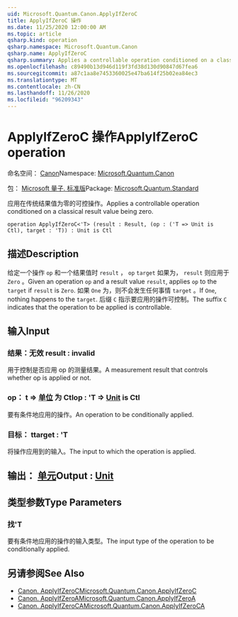 ```yaml
---
uid: Microsoft.Quantum.Canon.ApplyIfZeroC
title: ApplyIfZeroC 操作
ms.date: 11/25/2020 12:00:00 AM
ms.topic: article
qsharp.kind: operation
qsharp.namespace: Microsoft.Quantum.Canon
qsharp.name: ApplyIfZeroC
qsharp.summary: Applies a controllable operation conditioned on a classical result value being zero.
ms.openlocfilehash: c89490b13d946d119f3fd38d130d90847d67fea6
ms.sourcegitcommit: a87c1aa8e7453360025e47ba614f25b02ea84ec3
ms.translationtype: MT
ms.contentlocale: zh-CN
ms.lasthandoff: 11/26/2020
ms.locfileid: "96209343"
---
```

# <a name="applyifzeroc-operation"></a><span data-ttu-id="e94ba-102">ApplyIfZeroC 操作</span><span class="sxs-lookup"><span data-stu-id="e94ba-102">ApplyIfZeroC operation</span></span>

<span data-ttu-id="e94ba-103">命名空间： [Canon](xref:Microsoft.Quantum.Canon)</span><span class="sxs-lookup"><span data-stu-id="e94ba-103">Namespace: [Microsoft.Quantum.Canon](xref:Microsoft.Quantum.Canon)</span></span>

<span data-ttu-id="e94ba-104">包： [Microsoft 量子. 标准版](https://nuget.org/packages/Microsoft.Quantum.Standard)</span><span class="sxs-lookup"><span data-stu-id="e94ba-104">Package: [Microsoft.Quantum.Standard](https://nuget.org/packages/Microsoft.Quantum.Standard)</span></span>


<span data-ttu-id="e94ba-105">应用在传统结果值为零的可控操作。</span><span class="sxs-lookup"><span data-stu-id="e94ba-105">Applies a controllable operation conditioned on a classical result value being zero.</span></span>

```qsharp
operation ApplyIfZeroC<'T> (result : Result, (op : ('T => Unit is Ctl), target : 'T)) : Unit is Ctl
```


## <a name="description"></a><span data-ttu-id="e94ba-106">描述</span><span class="sxs-lookup"><span data-stu-id="e94ba-106">Description</span></span>

<span data-ttu-id="e94ba-107">给定一个操作 `op` 和一个结果值时 `result` ， `op` `target` 如果为， `result` 则应用于 `Zero` 。</span><span class="sxs-lookup"><span data-stu-id="e94ba-107">Given an operation `op` and a result value `result`, applies `op` to the `target` if `result` is `Zero`.</span></span> <span data-ttu-id="e94ba-108">如果 `One` 为，则不会发生任何事情 `target` 。</span><span class="sxs-lookup"><span data-stu-id="e94ba-108">If `One`, nothing happens to the `target`.</span></span>
<span data-ttu-id="e94ba-109">后缀 `C` 指示要应用的操作可控制。</span><span class="sxs-lookup"><span data-stu-id="e94ba-109">The suffix `C` indicates that the operation to be applied is controllable.</span></span>

## <a name="input"></a><span data-ttu-id="e94ba-110">输入</span><span class="sxs-lookup"><span data-stu-id="e94ba-110">Input</span></span>

### <a name="result--__invalidresult__"></a><span data-ttu-id="e94ba-111">结果：__无效 <Result>__</span><span class="sxs-lookup"><span data-stu-id="e94ba-111">result : __invalid<Result>__</span></span>

<span data-ttu-id="e94ba-112">用于控制是否应用 op 的测量结果。</span><span class="sxs-lookup"><span data-stu-id="e94ba-112">A measurement result that controls whether op is applied or not.</span></span>


### <a name="op--t--unit--is-ctl"></a><span data-ttu-id="e94ba-113">op： t => [单位](xref:microsoft.quantum.lang-ref.unit)  为 Ctl</span><span class="sxs-lookup"><span data-stu-id="e94ba-113">op : 'T => [Unit](xref:microsoft.quantum.lang-ref.unit)  is Ctl</span></span>

<span data-ttu-id="e94ba-114">要有条件地应用的操作。</span><span class="sxs-lookup"><span data-stu-id="e94ba-114">An operation to be conditionally applied.</span></span>


### <a name="target--t"></a><span data-ttu-id="e94ba-115">目标： t</span><span class="sxs-lookup"><span data-stu-id="e94ba-115">target : 'T</span></span>

<span data-ttu-id="e94ba-116">将操作应用到的输入。</span><span class="sxs-lookup"><span data-stu-id="e94ba-116">The input to which the operation is applied.</span></span>



## <a name="output--unit"></a><span data-ttu-id="e94ba-117">输出： [单元](xref:microsoft.quantum.lang-ref.unit)</span><span class="sxs-lookup"><span data-stu-id="e94ba-117">Output : [Unit](xref:microsoft.quantum.lang-ref.unit)</span></span>



## <a name="type-parameters"></a><span data-ttu-id="e94ba-118">类型参数</span><span class="sxs-lookup"><span data-stu-id="e94ba-118">Type Parameters</span></span>

### <a name="t"></a><span data-ttu-id="e94ba-119">找</span><span class="sxs-lookup"><span data-stu-id="e94ba-119">'T</span></span>

<span data-ttu-id="e94ba-120">要有条件地应用的操作的输入类型。</span><span class="sxs-lookup"><span data-stu-id="e94ba-120">The input type of the operation to be conditionally applied.</span></span>

## <a name="see-also"></a><span data-ttu-id="e94ba-121">另请参阅</span><span class="sxs-lookup"><span data-stu-id="e94ba-121">See Also</span></span>

- [<span data-ttu-id="e94ba-122">Canon. ApplyIfZeroC</span><span class="sxs-lookup"><span data-stu-id="e94ba-122">Microsoft.Quantum.Canon.ApplyIfZeroC</span></span>](xref:Microsoft.Quantum.Canon.ApplyIfZeroC)
- [<span data-ttu-id="e94ba-123">Canon. ApplyIfZeroA</span><span class="sxs-lookup"><span data-stu-id="e94ba-123">Microsoft.Quantum.Canon.ApplyIfZeroA</span></span>](xref:Microsoft.Quantum.Canon.ApplyIfZeroA)
- [<span data-ttu-id="e94ba-124">Canon. ApplyIfZeroCA</span><span class="sxs-lookup"><span data-stu-id="e94ba-124">Microsoft.Quantum.Canon.ApplyIfZeroCA</span></span>](xref:Microsoft.Quantum.Canon.ApplyIfZeroCA)